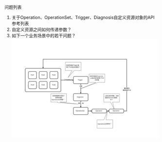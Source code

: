 问题列表
1. 关于Operation、OperationSet、Trigger、Diagnosis自定义资源对象的API参考列表
2. 自定义资源之间如何传递参数？
3. 如下一个业务场景中的若干问题？
![](./images/KubeDiag实践/KubeDiagExtension.svg)